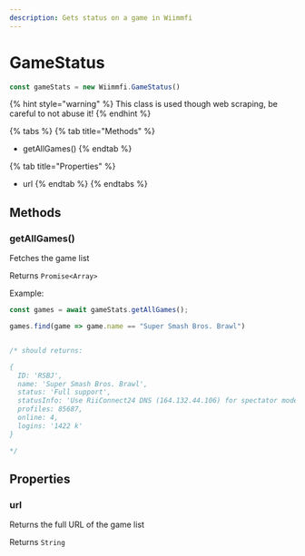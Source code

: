 ```yaml
---
description: Gets status on a game in Wiimmfi
---
```


# GameStatus

```javascript
const gameStats = new Wiimmfi.GameStatus()
```

{% hint style="warning" %}
This class is used though web scraping, be careful to not abuse it!
{% endhint %}

{% tabs %}
{% tab title="Methods" %}
* getAllGames\(\)
{% endtab %}

{% tab title="Properties" %}
* url
{% endtab %}
{% endtabs %}

## Methods

### getAllGames\(\)

Fetches the game list

Returns `Promise<Array>`

Example:

```javascript
const games = await gameStats.getAllGames();

games.find(game => game.name == "Super Smash Bros. Brawl")


/* should returns:

{
  ID: 'RSBJ',
  name: 'Super Smash Bros. Brawl',
  status: 'Full support',
  statusInfo: 'Use RiiConnect24 DNS (164.132.44.106) for spectator mode and submissions.',
  profiles: 85687,
  online: 4,
  logins: '1422 k'
}

*/
```

## Properties

### url

Returns the full URL of the game list

Returns `String`

